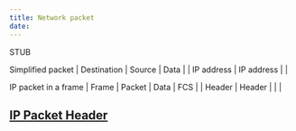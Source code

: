 ```yaml
---
title: Network packet
date:
---
```


STUB

Simplified packet
| Destination | Source     | Data |
| IP address  | IP address |      |

IP packet in a frame
| Frame  | Packet | Data | FCS |
| Header | Header |      |     |

## [IP Packet Header](2020-10-21--12-51-45Z--ip_header.md)
